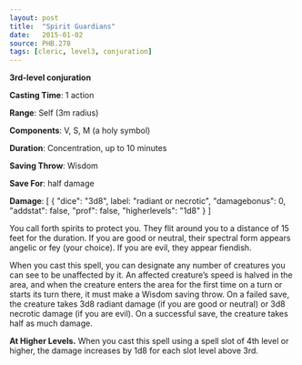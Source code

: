 ```yaml
---
layout: post
title:  "Spirit Guardians"
date:   2015-01-02
source: PHB.278
tags: [cleric, level3, conjuration]
---
```


**3rd-level conjuration**

**Casting Time**: 1 action

**Range**: Self (3m radius)

**Components**: V, S, M (a holy symbol)

**Duration**: Concentration, up to 10 minutes

**Saving Throw**: Wisdom

**Save For**: half damage

**Damage**: [ { "dice": "3d8", label: "radiant or necrotic", "damagebonus": 0, "addstat": false, "prof": false, "higherlevels": "1d8" } ]

You call forth spirits to protect you. They flit around you to a distance of 15 feet for the duration. If you are good or neutral, their spectral form appears angelic or fey (your choice). If you are evil, they appear fiendish.

When you cast this spell, you can designate any number of creatures you can see to be unaffected by it. An affected creature’s speed is halved in the area, and when the creature enters the area for the first time on a turn or starts its turn there, it must make a Wisdom saving throw. On a failed save, the creature takes 3d8 radiant damage (if you are good or neutral) or 3d8 necrotic damage (if you are evil). On a successful save, the creature takes half as much damage.

**At Higher Levels.** When you cast this spell using a spell slot of 4th level or higher, the damage increases by 1d8 for each slot level above 3rd.
